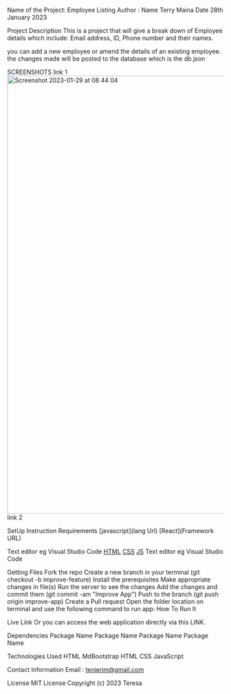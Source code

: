 Name of the Project: Employee Listing
Author : Name Terry Maina  Date 28th January 2023

Project Description
This is a project that will give a break down of Employee details which include: Email address, ID, Phone number and their names.

you can add a new employee or amend the details of an existing employee. the changes made will be posted to the database which is the db.json

SCREENSHOTS
link 1 <img width="1016" alt="Screenshot 2023-01-29 at 08 44 04" src="https://user-images.githubusercontent.com/108924130/215307487-c365e46b-3de7-40e0-a734-c6c4cf656627.png">
link 2

SetUp Instruction
Requirements
[javascript](lang Url)
[React](Framework URL)

Text editor eg Visual Studio Code
[HTML](https://www.w3schools.com/HTML/)
[CSS](https://www.w3schools.com/css/)
[JS](https://www.w3schools.com/Js/)
Text editor eg Visual Studio Code

Getting Files
Fork the repo
Create a new branch in your terminal (git checkout -b improve-feature)
Install the prerequisites
Make appropriate changes in file(s)
Run the server to see the changes
Add the changes and commit them (git commit -am "Improve App")
Push to the branch (git push origin improve-app)
Create a Pull request
Open the folder location on terminal and use the following command to run app:
How To Run It


Live Link
Or you can access the web application directly via this LINK.

Dependencies
Package Name
Package Name
Package Name
Package Name

Technologies Used
HTML
MdBootstrap
HTML
CSS
JavaScript

Contact Information
Email : tenjerim@gmail.com

License
MIT License Copyright (c) 2023 Teresa




